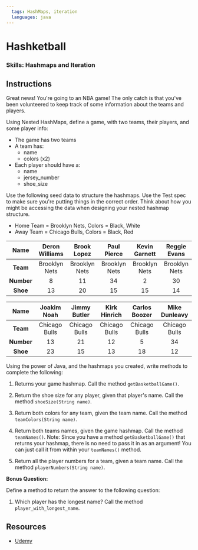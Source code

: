 ```yaml
---
  tags: HashMaps, iteration
  languages: java
---
```


# Hashketball

### Skills: Hashmaps and Iteration

## Instructions

Great news! You're going to an NBA game! The only catch is that you've been volunteered to keep track of some information about the teams and players.  

Using Nested HashMaps, define a game, with two teams, their players, and some player info:

* The game has two teams
* A team has:
  * name
  * colors (x2)
* Each player should have a:
  * name
  * jersey_number
  * shoe_size

Use the following seed data to structure the hashmaps.  Use the Test spec to make sure you're putting things in the correct order. Think about how you might be accessing the data when designing your nested hashmap structure.

* Home Team = Brooklyn Nets, Colors = Black, White
* Away Team = Chicago Bulls, Colors = Black, Red

| **Name**           | Deron Williams| Brook Lopez  | Paul Pierce  | Kevin Garnett | Reggie Evans  |
|:------------------:|:-------------:|:------------:|:------------:|:-------------:|:-------------:|
| **Team**           | Brooklyn Nets | Brooklyn Nets| Brooklyn Nets| Brooklyn Nets | Brooklyn Nets |
| **Number**         | 8             | 11           | 34           | 2             | 30            |
| **Shoe**           | 13            | 20           | 15           | 15            | 14            |



| **Name**           | Joakim Noah   | Jimmy Butler | Kirk Hinrich | Carlos Boozer | Mike Dunleavy |
|:------------------:|:-------------:|:------------:|:------------:|:-------------:|:-------------:|
| **Team**           | Chicago Bulls | Chicago Bulls| Chicago Bulls| Chicago Bulls | Chicago Bulls |
| **Number**         | 13            | 21           | 12           | 5             | 34            |
| **Shoe**           | 23            | 15           | 13           | 18            | 12            |


Using the power of Java, and the hashmaps you created, write methods to complete the following:

1. Returns your game hashmap. Call the method `getBasketballGame()`.

2. Return the shoe size for any player, given that player's name. Call the method `shoeSize(String name)`.

3. Return both colors for any team, given the team name. Call the method `teamColors(String name)`.

4. Return both teams names, given the game hashmap. Call the method `teamNames()`. Note: Since you have a method `getBasketballGame()` that
returns your hashmap, there is no need to pass it in as an argument! You can just call it from within your `teamNames()` method.

6. Return all the player numbers for a team, given a team name. Call the method `playerNumbers(String name)`.


**Bonus Question:**

Define a method to return the answer to the following question:

1. Which player has the longest name? Call the method `player_with_longest_name`.

## Resources
* [Udemy](https://www.udemy.com/java-tutorial/#/lecture/161682)
